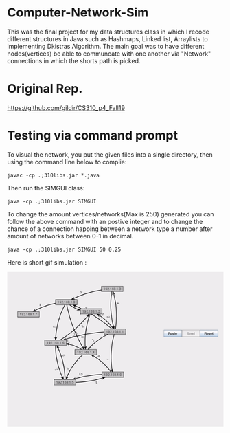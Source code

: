 # Computer-Network-Sim
This was the final project for my data structures class in which I recode different structures in Java such as Hashmaps, Linked list, Arraylists to implementing Dkistras Algorithm. The main goal was to have different nodes(vertices) be able to communcate with one another via "Network" connections in which the shorts path is picked.
# Original Rep.
https://github.com/gildir/CS310_p4_Fall19
# Testing via command prompt
To visual the network, you put the given files into a single directory, then using the command line below to complie: 
```
javac -cp .;310libs.jar *.java
```
Then run the SIMGUI class:
```
java -cp .;310libs.jar SIMGUI
```
To change the amount vertices/networks(Max is 250) generated you can follow the above command with an postive integer and to change the chance of a connection happing between a network type a number after amount of networks between 0-1 in decimal.
```
java -cp .;310libs.jar SIMGUI 50 0.25
```
Here is short gif simulation :

![](Netwrk.gif)
